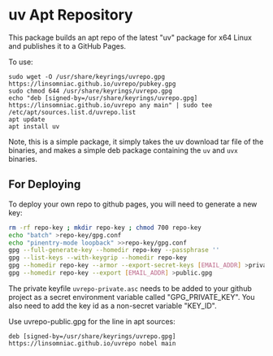 # uv Apt Repository

This package builds an apt repo of the latest "uv" package for
x64 Linux and publishes it to a GitHub Pages.

To use:

```
sudo wget -O /usr/share/keyrings/uvrepo.gpg https://linsomniac.github.io/uvrepo/pubkey.gpg
sudo chmod 644 /usr/share/keyrings/uvrepo.gpg
echo "deb [signed-by=/usr/share/keyrings/uvrepo.gpg] https://linsomniac.github.io/uvrepo any main" | sudo tee /etc/apt/sources.list.d/uvrepo.list
apt update
apt install uv
```

Note, this is a simple package, it simply takes the uv download
tar file of the binaries, and makes a simple deb package containing
the `uv` and `uvx` binaries.

## For Deploying

To deploy your own repo to github pages, you will need to generate
a new key:

```bash
rm -rf repo-key ; mkdir repo-key ; chmod 700 repo-key
echo "batch" >repo-key/gpg.conf
echo "pinentry-mode loopback" >>repo-key/gpg.conf
gpg --full-generate-key --homedir repo-key --passphrase ''
gpg --list-keys --with-keygrip --homedir repo-key
gpg --homedir repo-key --armor --export-secret-keys [EMAIL_ADDR] >private.asc
gpg --homedir repo-key --export [EMAIL_ADDR] >public.gpg
```

The private keyfile `uvrepo-private.asc` needs to be added to your
github project as a secret environment variable called "GPG_PRIVATE_KEY".
You also need to add the key id as a non-secret variable "KEY_ID".

Use uvrepo-public.gpg for the line in apt sources:

```
deb [signed-by=/usr/share/keyrings/uvrepo.gpg] https://linsomniac.github.io/uvrepo nobel main
```
